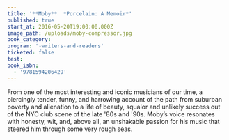 ```yaml
---
title: '**Moby**  *Porcelain: A Memoir*'
published: true
start_at: 2016-05-20T19:00:00.000Z
image_path: /uploads/moby-compressor.jpg
book_category:
program: '-writers-and-readers'
ticketed: false
test:
book_isbn:
  - '9781594206429'
---
```



From one of the most interesting and iconic musicians of our time, a piercingly tender, funny, and harrowing account of the path from suburban poverty and alienation to a life of beauty, squalor and unlikely success out of the NYC club scene of the late '80s and '90s. Moby’s voice resonates with honesty, wit, and, above all, an unshakable passion for his music that steered him through some very rough seas.